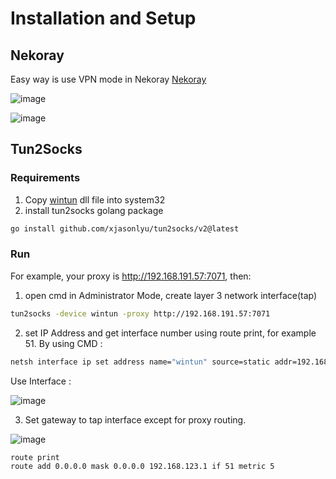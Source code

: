 # Installation and Setup
## Nekoray
Easy way is use VPN mode in Nekoray
[Nekoray](https://github.com/MatsuriDayo/nekoray)

![image](https://user-images.githubusercontent.com/11188109/235293800-39022689-3926-4f4e-9de2-669a797bf994.png)

![image](https://github.com/netpedia/netpedia.github.io/assets/11188109/0c22d5f4-b1f3-4a77-a610-b54c56d38ea5)

## Tun2Socks

### Requirements
1. Copy [wintun](https://www.wintun.net/) dll file into system32
2. install tun2socks golang package
```sh
go install github.com/xjasonlyu/tun2socks/v2@latest
```
### Run
For example, your proxy is http://192.168.191.57:7071, then:

1. open cmd in Administrator Mode, create layer 3 network interface(tap)
```sh
tun2socks -device wintun -proxy http://192.168.191.57:7071
```
2. set IP Address and get interface number using route print, for example 51.
By using CMD :
```sh
netsh interface ip set address name="wintun" source=static addr=192.168.123.1 mask=255.255.255.0 gateway=none
```

Use Interface :

![image](https://user-images.githubusercontent.com/11188109/233845162-753567e6-0911-4788-840a-4b877fcdd610.png)

3. Set gateway to tap interface except for proxy routing.

![image](https://user-images.githubusercontent.com/11188109/233844995-b8e4f27e-f54e-4a22-99cf-53bba2c95a97.png)

```sh
route print
route add 0.0.0.0 mask 0.0.0.0 192.168.123.1 if 51 metric 5
```
